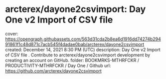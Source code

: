 # arcterex/dayone2csvimport: Day One v2 Import of CSV file

cover: https://opengraph.githubassets.com/563d31cda2b8ea6d1916dd74274b29491861f1c48d871c7acb545f4dadae0bab/arcterex/dayone2csvimport
created: December 14, 2021 8:30 PM (UTC)
description: Day One v2 Import of CSV file . Contribute to arcterex/dayone2csvimport development by creating an account on GitHub.
folder: BOOKMRKS-MTHRFCKR / PRODUCTIVITY-MTHRFCKR / Day One / Github
url: https://github.com/arcterex/dayone2csvimport